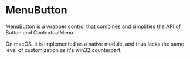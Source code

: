 # MenuButton

MenuButton is a wrapper control that combines and simplifies the API of Button and ContextualMenu.

On macOS, it is implemented as a native module, and thus lacks the same level of customization as it's win32 counterpart.
